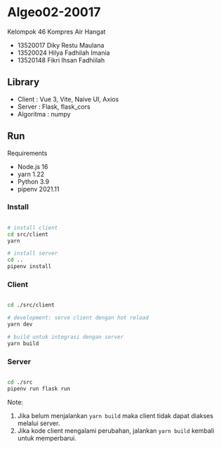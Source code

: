 # Algeo02-20017

Kelompok 46 Kompres Air Hangat

- 13520017 Diky Restu Maulana
- 13520024 Hilya Fadhilah Imania
- 13520148 Fikri Ihsan Fadhiilah


## Library

- Client    : Vue 3, Vite, Naive UI, Axios
- Server    : Flask, flask_cors
- Algoritma : numpy


## Run

Requirements

- Node.js 16
- yarn 1.22
- Python 3.9
- pipenv 2021.11

### Install

``` bash

# install client
cd src/client
yarn

# install server
cd ..
pipenv install

```

### Client

``` bash

cd ./src/client

# development: serve client dengan hot reload
yarn dev

# build untuk integrasi dengan server
yarn build

```

### Server

``` bash

cd ./src
pipenv run flask run

```

Note:
  1. Jika belum menjalankan `yarn build` maka client tidak dapat diakses melalui server.
  2. Jika kode client mengalami perubahan, jalankan `yarn build` kembali untuk memperbarui.
